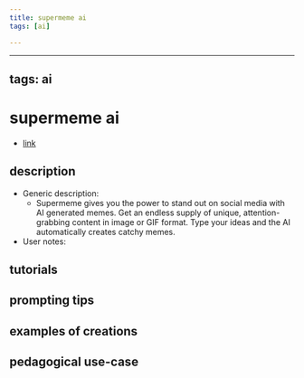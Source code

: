 ```yaml
---
title: supermeme ai
tags: [ai]

---
```


---
tags: ai 
---


# supermeme ai


* [link](https://app.supermeme.ai/text-to-meme?via=ewqo5q8u4tye38u96ttg)

## description
* Generic description: 
    * Supermeme gives you the power to stand out on social media with AI generated memes. Get an endless supply of unique, attention-grabbing content in image or GIF format. Type your ideas and the AI automatically creates catchy memes.
* User notes:

## tutorials

## prompting tips

## examples of creations 

## pedagogical use-case 